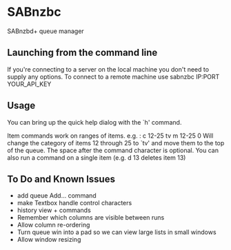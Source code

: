 SABnzbc
===============

SABnzbd+ queue manager

Launching from the command line
--------------------------------

If you're connecting to a server on the local machine you don't need to supply any options.
To connect to a remote machine use sabnzbc IP:PORT YOUR_API_KEY

Usage
-----

You can bring up the quick help dialog with the `h' command.

Item commands work on ranges of items. e.g. :
c 12-25 tv
m 12-25 0
Will change the category of items 12 through 25 to `tv' and move them to the top of the queue.
The space after the command character is optional.
You can also run a command on a single item (e.g. d 13 deletes item 13)

To Do and Known Issues
----------------------
* add queue Add... command
* make Textbox handle control characters
* history view + commands
* Remember which columns are visible between runs
* Allow column re-ordering
* Turn queue win into a pad so we can view large lists in small windows
* Allow window resizing
